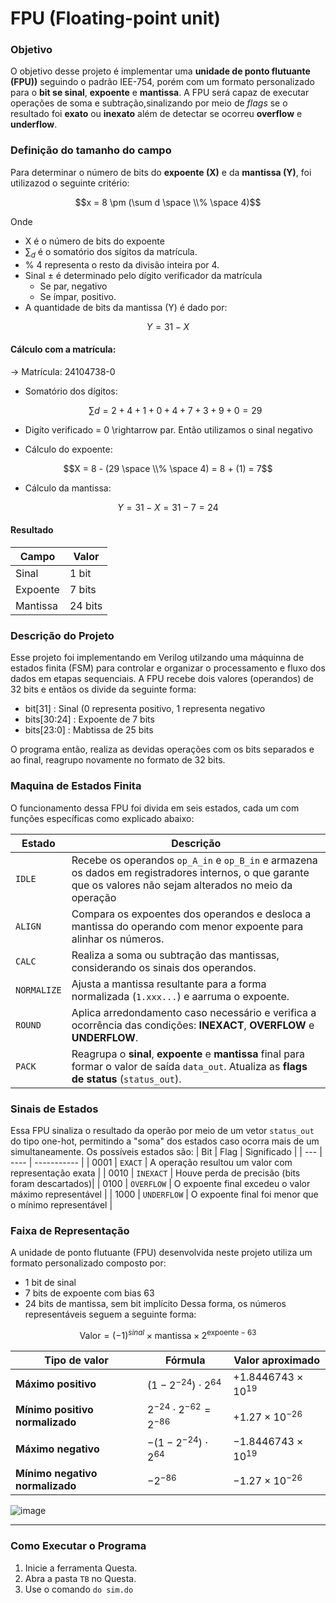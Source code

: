 # FPU (Floating-point unit)

### Objetivo
O objetivo desse projeto é implementar uma __unidade de ponto flutuante (FPU))__ seguindo o padrão IEE-754, porém com um formato personalizado para o __bit se sinal__, __expoente__ e __mantissa__. A FPU será capaz de executar operações de soma e subtração,sinalizando por meio de _flags_ se o resultado foi __exato__ ou __inexato__ além de detectar se ocorreu __overflow__ e __underflow__.

### Definição do tamanho do campo
Para determinar o número de bits do __expoente (X)__ e da __mantissa (Y)__, foi utilizazod o seguinte critério:

$$x = 8 \pm (\sum d \space \\% \space 4)$$

Onde
- X é o número de bits do expoente
- $\sum_d$ é o somatório dos sígitos da matrícula.
- % 4 representa o resto da divisão inteira por 4.
- Sinal $\pm$ é determinado pelo dígito verificador da matrícula
  - Se par, negativo
  - Se ímpar, positivo.
- A quantidade de bits da mantissa (Y) é dado por:

$$Y = 31 - X$$ 
    
#### Cálculo com a matrícula:
  $\rightarrow$ Matrícula: 24104738-0
- Somatório dos dígitos:

  $$\sum d = 2 + 4 +1 + 0 + 4 + 7 + 3 + 9 + 0 = 29$$
- Digíto verificado = 0 \rightarrow par. Então utilizamos o sinal negativo
- Cálculo do expoente:
  
$$X = 8 - (29 \space \\% \space 4) = 8 + (1) = 7$$

- Cálculo da mantissa:
  
$$Y = 31 - X = 31 - 7 = 24$$

#### Resultado 
| Campo | Valor |
| ----- | ----- |
| Sinal | 1 bit |
| Expoente | 7 bits |
| Mantissa | 24 bits |



### Descrição do Projeto
Esse projeto foi implementando em Verilog utilzando uma máquinna de estados finita (FSM) para controlar e organizar o processamento e fluxo dos dados em etapas sequenciais. 
A FPU recebe dois valores (operandos) de 32 bits e entãos os divide da seguinte forma:
- bit[31] : Sinal (0 representa positivo, 1 representa negativo
- bits[30:24] : Expoente de 7 bits
- bits[23:0] : Mabtissa de 25 bits

O programa então, realiza as devidas operações com os bits separados e ao final, reagrupo novamente no formato de 32 bits. 

### Maquina de Estados Finita
O funcionamento dessa FPU foi divida em seis estados, cada um com funções específicas como explicado abaixo:

| Estado      | Descrição |
| ----------- | ---- |
| `IDLE`      | Recebe os operandos `op_A_in` e `op_B_in` e armazena os dados em registradores internos, o que garante que os valores não sejam alterados no meio da operação |
| `ALIGN`     | Compara os expoentes dos operandos e desloca a mantissa do operando com menor expoente para alinhar os números.|
| `CALC`      | Realiza a soma ou subtração das mantissas, considerando os sinais dos operandos. |
| `NORMALIZE` | Ajusta a mantissa resultante para a forma normalizada (`1.xxx...`) e aarruma o expoente. |
| `ROUND`     | Aplica arredondamento caso necessário e verifica a ocorrência das condições: **INEXACT**, **OVERFLOW** e **UNDERFLOW**.|
| `PACK`      | Reagrupa o __sinal__, __expoente__ e __mantissa__ final para formar o valor de saída `data_out`. Atualiza as **flags de status** (`status_out`).|


### Sinais de Estados
Essa FPU sinaliza o resultado da operão por meio de um vetor `status_out` do tipo one-hot, permitindo a "soma" dos estados caso ocorra mais de um simultaneamente. Os possíveis estados são:
| Bit | Flag | Significado |
| --- | ---- | ----------- |
| 0001 | `EXACT`     | A operação resultou um valor com representação exata |
| 0010 | `INEXACT`   | Houve perda de precisão (bits foram descartados)|
| 0100 | `OVERFLOW`  | O expoente final excedeu o valor máximo representável |
| 1000 | `UNDERFLOW` | O expoente final foi menor que o mínimo representável |

### Faixa de Representação
A unidade de ponto flutuante (FPU) desenvolvida neste projeto utiliza um formato personalizado composto por:
- 1 bit de sinal
- 7 bits de expoente com bias 63
- 24 bits de mantissa, sem bit implícito
Dessa forma, os números representáveis seguem a seguinte forma:

$$\text{Valor} = (-1)^{sinal} \times \text{mantissa} \times 2^{\text{expoente} -63}$$

| Tipo de valor                   | Fórmula                           | Valor aproximado            |
| ------------------------------- | --------------------------------- | --------------------------- |
| **Máximo positivo**             | $(1 - 2^{-24}) \cdot 2^{64}$      | $+1.8446743 \times 10^{19}$ |
| **Mínimo positivo normalizado** | $2^{-24} \cdot 2^{-62} = 2^{-86}$ | $+1.27 \times 10^{-26}$     |
| **Máximo negativo**             | $-(1 - 2^{-24}) \cdot 2^{64}$     | $-1.8446743 \times 10^{19}$ |
| **Mínimo negativo normalizado** | $-2^{-86}$                        | $-1.27 \times 10^{-26}$     |

![image](https://github.com/user-attachments/assets/89ae48e0-6d27-403f-8255-fcd9892e0ffd)


---

### Como Executar o Programa
1. Inicie a ferramenta Questa.
2. Abra a pasta `TB` no Questa.
3. Use o comando `do sim.do`

